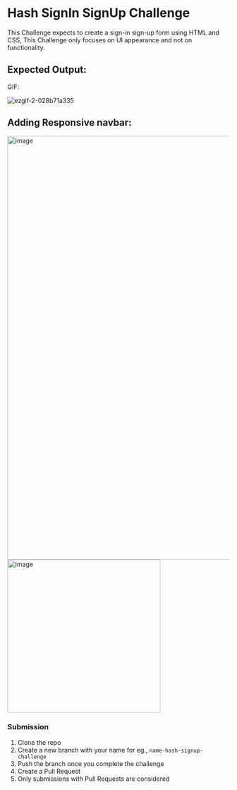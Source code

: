 # Hash SignIn SignUp Challenge

This Challenge expects to create a sign-in sign-up form using HTML and CSS, This Challenge only focuses on UI appearance and not on functionality.

## Expected Output:

GIF:

![ezgif-2-028b71a335](https://user-images.githubusercontent.com/30918023/172904557-aad15d9f-f5e3-4a74-a073-9fd10afc0223.gif)

## Adding Responsive navbar:

<img width="960" alt="image" src="https://user-images.githubusercontent.com/30918023/172982663-2630fffe-817f-4a86-8f39-6b9f869845c3.png">

<img width="347" alt="image" src="https://user-images.githubusercontent.com/30918023/172982869-b90e3ba5-cef7-40d1-87a0-a2a5f279177d.png">


### Submission
1. Clone the repo
2. Create a new branch with your name for eg., `name-hash-signup-challenge`
3. Push the branch once you complete the challenge
4. Create a Pull Request
5. Only submissions with Pull Requests are considered
